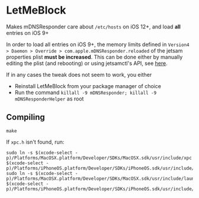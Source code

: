 # LetMeBlock

Makes mDNSResponder care about `/etc/hosts` on iOS 12+, and load **all** entries on iOS 9+

In order to load all entries on iOS 9+, the memory limits defined in `Version4 > Daemon > Override > com.apple.mDNSResponder.reloaded` of the jetsam properties plist **must be increased**. This can be done either by manually editing the plist (and rebooting) or using jetsamctl's API, see [here](https://github.com/conradev/jetsamctl).

If in any cases the tweak does not seem to work, you either
* Reinstall LetMeBlock from your package manager of choice
* Run the command `killall -9 mDNSResponder; killall -9 mDNSResponderHelper` as root

## Compiling

```
make
```

If `xpc.h` isn't found, run:

```
sudo ln -s $(xcode-select -p)/Platforms/MacOSX.platform/Developer/SDKs/MacOSX.sdk/usr/include/xpc $(xcode-select -p)/Platforms/iPhoneOS.platform/Developer/SDKs/iPhoneOS.sdk/usr/include/xpc
sudo ln -s $(xcode-select -p)/Platforms/MacOSX.platform/Developer/SDKs/MacOSX.sdk/usr/include/launch.h  $(xcode-select -p)/Platforms/iPhoneOS.platform/Developer/SDKs/iPhoneOS.sdk/usr/include/launch.h
```
